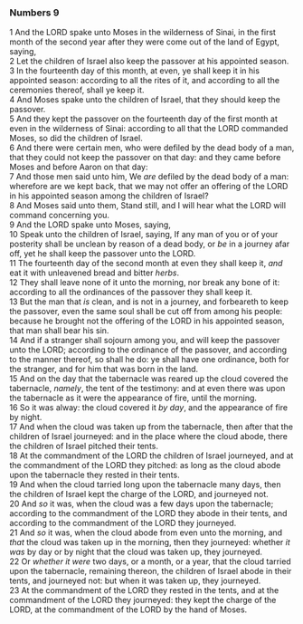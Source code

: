 ### Numbers 9

1 And the LORD spake unto Moses in the wilderness of Sinai, in the first month of the second year after they were come out of the land of Egypt, saying,  
2 Let the children of Israel also keep the passover at his appointed season.  
3 In the fourteenth day of this month, at even, ye shall keep it in his appointed season: according to all the rites of it, and according to all the ceremonies thereof, shall ye keep it.  
4 And Moses spake unto the children of Israel, that they should keep the passover.  
5 And they kept the passover on the fourteenth day of the first month at even in the wilderness of Sinai: according to all that the LORD commanded Moses, so did the children of Israel.  
6 And there were certain men, who were defiled by the dead body of a man, that they could not keep the passover on that day: and they came before Moses and before Aaron on that day:  
7 And those men said unto him, We *are* defiled by the dead body of a man: wherefore are we kept back, that we may not offer an offering of the LORD in his appointed season among the children of Israel?  
8 And Moses said unto them, Stand still, and I will hear what the LORD will command concerning you.  
9 And the LORD spake unto Moses, saying,  
10 Speak unto the children of Israel, saying, If any man of you or of your posterity shall be unclean by reason of a dead body, or *be* in a journey afar off, yet he shall keep the passover unto the LORD.  
11 The fourteenth day of the second month at even they shall keep it, *and* eat it with unleavened bread and bitter *herbs*.  
12 They shall leave none of it unto the morning, nor break any bone of it: according to all the ordinances of the passover they shall keep it.  
13 But the man that *is* clean, and is not in a journey, and forbeareth to keep the passover, even the same soul shall be cut off from among his people: because he brought not the offering of the LORD in his appointed season, that man shall bear his sin.  
14 And if a stranger shall sojourn among you, and will keep the passover unto the LORD; according to the ordinance of the passover, and according to the manner thereof, so shall he do: ye shall have one ordinance, both for the stranger, and for him that was born in the land.  
15 And on the day that the tabernacle was reared up the cloud covered the tabernacle, *namely*, the tent of the testimony: and at even there was upon the tabernacle as it were the appearance of fire, until the morning.  
16 So it was alway: the cloud covered it *by day*, and the appearance of fire by night.  
17 And when the cloud was taken up from the tabernacle, then after that the children of Israel journeyed: and in the place where the cloud abode, there the children of Israel pitched their tents.  
18 At the commandment of the LORD the children of Israel journeyed, and at the commandment of the LORD they pitched: as long as the cloud abode upon the tabernacle they rested in their tents.  
19 And when the cloud tarried long upon the tabernacle many days, then the children of Israel kept the charge of the LORD, and journeyed not.  
20 And *so* it was, when the cloud was a few days upon the tabernacle; according to the commandment of the LORD they abode in their tents, and according to the commandment of the LORD they journeyed.  
21 And *so* it was, when the cloud abode from even unto the morning, and *that* the cloud was taken up in the morning, then they journeyed: whether *it was* by day or by night that the cloud was taken up, they journeyed.  
22 Or *whether it were* two days, or a month, or a year, that the cloud tarried upon the tabernacle, remaining thereon, the children of Israel abode in their tents, and journeyed not: but when it was taken up, they journeyed.  
23 At the commandment of the LORD they rested in the tents, and at the commandment of the LORD they journeyed: they kept the charge of the LORD, at the commandment of the LORD by the hand of Moses.  
